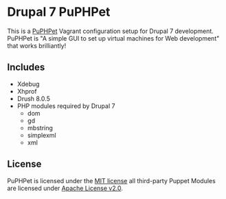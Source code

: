 # Drupal 7 PuPHPet

This is a [PuPHPet](https://puphpet.com) Vagrant configuration setup for Drupal
7 development. PuPHPet is "A simple GUI to set up virtual machines for Web
development" that works brilliantly!

## Includes

* Xdebug
* Xhprof
* Drush 8.0.5
* PHP modules required by Drupal 7
    * dom
    * gd
    * mbstring
    * simplexml
    * xml

## License 

PuPHPet is licensed under the [MIT
license](http://opensource.org/licenses/mit-license.php)  all third-party
Puppet Modules are licensed under [Apache License
v2.0](http://www.apache.org/licenses/LICENSE-2.0).
